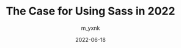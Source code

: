 ---
author: m_yxnk
date: 2022-06-18
permalink: false
tags:
  - css
  - preprocessors
target_url: https://blog.mayank.co/the-case-for-using-sass-in-2022
title: The Case for Using Sass in 2022
---